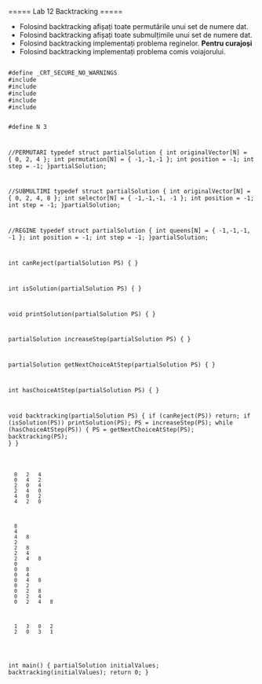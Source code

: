 ===== Lab 12 Backtracking =====

  - Folosind backtracking afișați toate permutările unui set de numere dat.
  - Folosind backtracking afișați toate submulțimile unui set de numere dat.
  - Folosind backtracking implementați problema reginelor.
**Pentru curajoși**
  - Folosind backtracking implementați problema comis voiajorului.

<code c backtracking.c>
#define _CRT_SECURE_NO_WARNINGS
#include <conio.h>
#include <stdlib.h>
#include <stdio.h>
#include <string.h>
#include <math.h>

#define N 3

//PERMUTARI
typedef struct partialSolution {
	int originalVector[N] = { 0, 2, 4 };
	int permutation[N] = { -1,-1,-1 };
	int position = -1;
	int step = -1;
}partialSolution;

//SUBMULTIMI
typedef struct partialSolution {
	int originalVector[N] = { 0, 2, 4, 8 };
	int selector[N] = { -1,-1,-1, -1 };
	int position = -1;
	int step = -1;
}partialSolution;

//REGINE
typedef struct partialSolution {
	int queens[N] = { -1,-1,-1, -1 };
	int position = -1;
	int step = -1;
}partialSolution;

int canReject(partialSolution PS) {
}

int isSolution(partialSolution PS) {
}

void printSolution(partialSolution PS) {
}

partialSolution increaseStep(partialSolution PS) {
}

partialSolution getNextChoiceAtStep(partialSolution PS) {
}

int hasChoiceAtStep(partialSolution PS) {
}

void backtracking(partialSolution PS) {
	if (canReject(PS))
		return;
	if (isSolution(PS))
		printSolution(PS);
	PS = increaseStep(PS);
	while (hasChoiceAtStep(PS)) {
		PS = getNextChoiceAtStep(PS);
		backtracking(PS);
	}
}


int main()
{
	partialSolution initialValues;
	backtracking(initialValues);
	return 0;
}
</code>

<code c outputPermutari.txt>
  0   2   4
  0   4   2
  2   0   4
  2   4   0
  4   0   2
  4   2   0
</code>

<code c outputSubmultimi.txt>
  8
  4
  4   8
  2
  2   8
  2   4
  2   4   8
  0
  0   8
  0   4
  0   4   8
  0   2
  0   2   8
  0   2   4
  0   2   4   8
</code>

<code c outputRegine.txt>
  1   3   0   2
  2   0   3   1
</code>